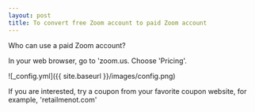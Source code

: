 ```yaml
---
layout: post
title: To convert free Zoom account to paid Zoom account
---
```


Who can use a paid Zoom account?

In your web browser, go to 'zoom.us. Choose 'Pricing'.

![_config.yml]({{ site.baseurl }}/images/config.png)

If you are interested, try a coupon from your favorite coupon website, for example, 'retailmenot.com'